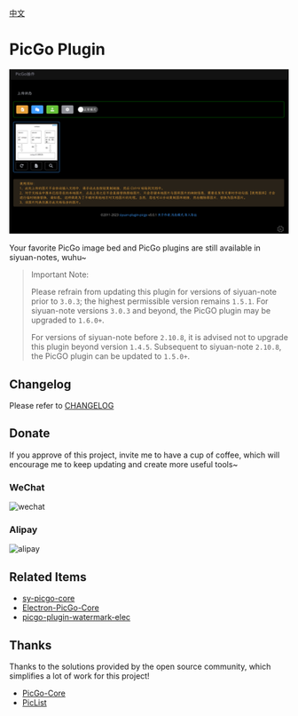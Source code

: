 [中文](README_zh_CN.md)

# PicGo Plugin

![](./preview.png)

Your favorite PicGo image bed and PicGo plugins are still available in siyuan-notes, wuhu~

> Important Note: 
> 
> Please refrain from updating this plugin for versions of siyuan-note prior to `3.0.3`; the highest permissible version remains `1.5.1`. For siyuan-note versions `3.0.3` and beyond, the PicGO plugin may be upgraded to `1.6.0+`. 
> 
> For versions of siyuan-note before `2.10.8`, it is advised not to upgrade this plugin beyond version `1.4.5`. Subsequent to siyuan-note `2.10.8`, the PicGO plugin can be updated to `1.5.0+`.

## Changelog

Please refer to [CHANGELOG](https://github.com/terwer/siyuan-plugin-picgo/blob/main/CHANGELOG.md)

## Donate

If you approve of this project, invite me to have a cup of coffee, which will encourage me to keep updating and create more useful tools~

### WeChat

<div>
<img src="https://static-rs-terwer.oss-cn-beijing.aliyuncs.com/donate/wechat.jpg" alt="wechat" style="width:280px;height:375px;" />
</div>

### Alipay

<div>
<img src="https://static-rs-terwer.oss-cn-beijing.aliyuncs.com/donate/alipay.jpg" alt="alipay" style="width:280px;height:375px;" />
</div>

## Related Items

- [sy-picgo-core](https://github.com/terwer/sy-picgo-core)
- [Electron-PicGo-Core](https://github.com/terwer/Electron-PicGo-Core)
- [picgo-plugin-watermark-elec](https://github.com/terwer/picgo-plugin-watermark-elec)

## Thanks

Thanks to the solutions provided by the open source community, which simplifies a lot of work for this project!

- [PicGo-Core](https://github.com/PicGo/PicGo-Core)
- [PicList](https://github.com/Kuingsmile/PicList)